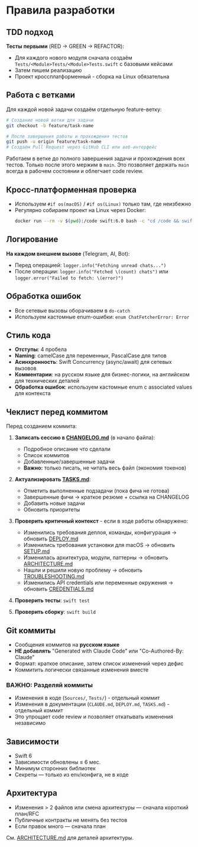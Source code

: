 # Правила разработки

## TDD подход

**Тесты первыми** (RED → GREEN → REFACTOR):
- Для каждого нового модуля сначала создаём `Tests/<Module>Tests/<Module>Tests.swift` с базовыми кейсами
- Затем пишем реализацию
- Проект кроссплатформенный - сборка на Linux обязательна

## Работа с ветками

Для каждой новой задачи создаём отдельную feature-ветку:

```bash
# Создание новой ветки для задачи
git checkout -b feature/task-name

# После завершения работы и прохождения тестов
git push -u origin feature/task-name
# Создаём Pull Request через GitHub CLI или веб-интерфейс
```

Работаем в ветке до полного завершения задачи и прохождения всех тестов. Только после этого мержим в `main`. Это позволяет держать `main` всегда в рабочем состоянии и облегчает code review.

## Кросс-платформенная проверка

- Используем `#if os(macOS)` / `#if os(Linux)` только там, где неизбежно
- Регулярно собираем проект на Linux через Docker:
  ```bash
  docker run --rm -v $(pwd):/code swift:6.0 bash -c "cd /code && swift build"
  ```

## Логирование

**На каждом внешнем вызове** (Telegram, AI, Bot):
- Перед операцией: `logger.info("Fetching unread chats...")`
- После операции: `logger.info("Fetched \(count) chats")` или `logger.error("Failed to fetch: \(error)")`

## Обработка ошибок

- Все сетевые вызовы оборачиваем в `do-catch`
- Используем кастомные enum-ошибки: `enum ChatFetcherError: Error`

## Стиль кода

- **Отступы**: 4 пробела
- **Naming**: camelCase для переменных, PascalCase для типов
- **Асинхронность**: Swift Concurrency (async/await) для сетевых вызовов
- **Комментарии**: на русском языке для бизнес-логики, на английском для технических деталей
- **Обработка ошибок**: используем кастомные enum с associated values для контекста

## Чеклист перед коммитом

Перед созданием коммита:

1. **Записать сессию в [CHANGELOG.md](CHANGELOG.md)** (в начало файла):
   - Подробное описание что сделали
   - Список коммитов
   - Добавленные/завершенные задачи
   - **Важно:** только писать, не читать весь файл (экономия токенов)

2. **Актуализировать [TASKS.md](TASKS.md)**:
   - Отметить выполненные подзадачи (пока фича не готова)
   - Завершенные фичи → краткое резюме + ссылка на CHANGELOG
   - Добавить новые задачи
   - Обновить приоритеты

3. **Проверить критичный контекст** - если в ходе работы обнаружено:
   - Изменились требования деплоя, команды, конфигурация → обновить [DEPLOY.md](DEPLOY.md)
   - Изменились требования установки для macOS → обновить [SETUP.md](SETUP.md)
   - Изменилась архитектура, модули, паттерны → обновить [ARCHITECTURE.md](ARCHITECTURE.md)
   - Нашли и решили новую проблему → обновить [TROUBLESHOOTING.md](TROUBLESHOOTING.md)
   - Изменились API credentials или переменные окружения → обновить [CREDENTIALS.md](CREDENTIALS.md)

4. **Проверить тесты**: `swift test`

5. **Проверить сборку**: `swift build`

## Git коммиты

- Сообщения коммитов на **русском языке**
- **НЕ добавлять** "Generated with Claude Code" или "Co-Authored-By: Claude"
- Формат: краткое описание, затем список изменений через дефис
- Коммитить логически связанные изменения вместе

### ВАЖНО: Разделяй коммиты

- Изменения в коде (`Sources/`, `Tests/`) - отдельный коммит
- Изменения в документации (`CLAUDE.md`, `DEPLOY.md`, `TASKS.md`) - отдельный коммит
- Это упрощает code review и позволяет откатывать изменения независимо

## Зависимости

- Swift 6
- Зависимости обновлены ≤ 6 мес.
- Минимум сторонних библиотек
- Секреты — только из env/конфига, не в коде

## Архитектура

- Изменения > 2 файлов или смена архитектуры — сначала короткий план/RFC
- Публичные контракты не менять без тестов
- Если правок много — сначала план

См. [ARCHITECTURE.md](ARCHITECTURE.md) для деталей архитектуры.
